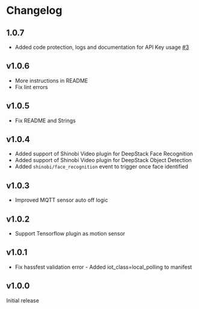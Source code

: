 # Changelog

## 1.0.7

- Added code protection, logs and documentation for API Key usage [#3](https://github.com/elad-bar/ha-shinobi/issues/3)

## v1.0.6

- More instructions in README
- Fix lint errors

## v1.0.5

- Fix README and Strings

## v1.0.4

- Added support of Shinobi Video plugin for DeepStack Face Recognition
- Added support of Shinobi Video plugin for DeepStack Object Detection
- Added `shinobi/face_recognition` event to trigger once face identified

## v1.0.3

- Improved MQTT sensor auto off logic

## v1.0.2

- Support Tensorflow plugin as motion sensor

## v1.0.1

- Fix hassfest validation error - Added iot_class=local_polling to manifest

## v1.0.0

Initial release
